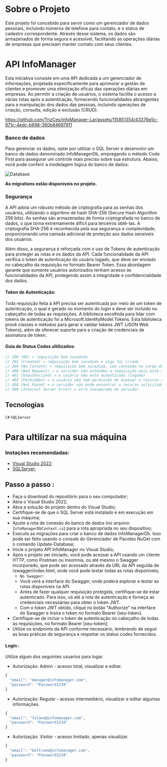 # Sobre o Projeto


Este projeto foi concebido para servir como um gerenciador de dados pessoais, incluindo números de telefone para contato, e o status de cadastro correspondente. Através desse sistema, os dados são armazenados de forma segura e acessível, facilitando as operações diárias de empresas que precisam manter contato com seus clientes.

# API InfoManager

Esta iniciativa consiste em uma API dedicada a um gerenciador de informações, projetada especificamente para aprimorar a gestão de clientes e promover uma otimização eficaz das operações diárias em empresas. Ao permitir a criação de usuários, o sistema facilita o acesso a várias rotas após a autenticação, fornecendo funcionalidades abrangentes para a manipulação dos dados das pessoas, incluindo operações de criação, consulta, edição e exclusão (CRUD).


https://github.com/TrizCes/infoManager-Lar/assets/115851354/43376e5c-971c-4edc-b698-360b84697911


### Banco de dados

Para gerenciar os dados, optei por utilizar o SQL Server e desenvolvi um banco de dados denominado InfoManagerDb, empregando o método Code First para assegurar um controle mais preciso sobre sua estrutura. Abaixo, você pode conferir a modelagem lógica do banco de dados:

![Database](https://github.com/TrizCes/infoManager-Lar/assets/115851354/c81d1827-cea1-434d-b282-c2185f96c1eb)

**As migrations estão disponíveis no projeto.**

### Segurança

A API adota um robusto método de criptografia para as senhas dos usuários, utilizando o algoritmo de hash SHA-256 (Secure Hash Algorithm 256 bits). As senhas são armazenadas de forma criptografada no banco de dados, o que torna extremamente difícil para terceiros obtê-las. A criptografia SHA-256 é reconhecida pela sua segurança e complexidade, proporcionando uma camada adicional de proteção aos dados sensíveis dos usuários.

Além disso, a segurança é reforçada com o uso de Tokens de autenticação para proteger as rotas e os dados da API. Cada funcionalidade da API verifica o token de autenticação do usuário logado, que deve ser enviado no cabeçalho da requisição no formato Bearer Token. Essa abordagem garante que somente usuários autorizados tenham acesso às funcionalidades da API, protegendo assim a integridade e confidencialidade dos dados.

#### Token de Autenticação:

Toda requisição feita à API precisa ser autenticada por meio de um token de autenticação, o qual é gerado no momento do login e deve ser incluído no cabeçalho de todas as requisições. A biblioteca escolhida para lidar com tokens de autenticação foi a Microsoft.IdentityModel.Tokens. Esta biblioteca provê classes e métodos para gerar e validar tokens JWT (JSON Web Tokens), além de oferecer suporte para a criação de credenciais de assinatura de token.

#### Guia de Status Codes ultilizados:

```javascript
// 200 (OK) = requisição bem sucedida
// 201 (Created) = requisição bem sucedida e algo foi criado
// 204 (No Content) = requisição bem sucedida, sem conteúdo no corpo da resposta
// 400 (Bad Request) = o servidor não entendeu a requisição pois está com uma sintaxe/formato inválido
// 401 (Unauthorized) = o usuário não está autenticado (logado)
// 403 (Forbidden) = o usuário não tem permissão de acessar o recurso solicitado
// 404 (Not Found) = o servidor não pode encontrar o recurso solicitado
// 500 (Internal Server Error) = erro inesperado do servidor
```

## Tecnologias

`C#` `SQLServer`

# Para ultilizar na sua máquina

### Instações recomendadas:

- [Visual Studio 2022](https://visualstudio.microsoft.com/pt-br/);
- [SQLServer](https://www.microsoft.com/pt-br/sql-server/sql-server-downloads);

## Passo a passo :

- Faça o download do repositório para o seu computador;
- Abra o Visual Studio 2022;
- Abra a solução do projeto dentro do Visual Studio;
- Certifique-se de que o SQL Server está instalado e em execução em sua máquina;
- Ajuste a rota de conexão do banco de dados (no arquivo: `InfoManagerDbContext.cs`) para a rota apropriada no seu dispositivo;
- Execute as migrações para criar o banco de dados InfoManagerDb. Isso pode ser feito usando o console do Gerenciador de Pacotes NuGet com o comando Update-Database;
- Inicie o projeto API InfoManager no Visual Studio;
- Após o projeto ser iniciado, você pode acessar a API usando um cliente HTTP, como Postman ou Insomnia, ou até mesmo o Swagger incorporado, que pode ser acessado através da URL da API seguida de /swagger/index.html, onde você pode testar todas as rotas disponíveis;
    - `No Swagger`:
    - Você verá a interface do Swagger, onde poderá explorar e testar as rotas disponíveis na API.
    - Antes de fazer qualquer requisição protegida, certifique-se de estar autenticado. Para isso, vá até a rota de autenticação e forneça as credenciais necessárias para obter o token JWT.
    - Com o token JWT obtido, clique no botão "Authorize" na interface do Swagger e insira o token no formato Bearer {seu-token}.
- Certifique-se de incluir o token de autenticação no cabeçalho de todas as requisições, no formato Bearer [seu-token];
- Utilize os endpoints da API conforme necessário, lembrando de seguir as boas práticas de segurança e respeitar os status codes fornecidos.

#### Login :
Utilize algum dos seguintes usuarios para logar.

- Autorização: Admin - acesso total, visualizar e editar.
```javascript
{
  "email": "manager@infomanager.com",
  "password": "Password1234"
}
```

- Autorização: Regular - acesso intermediário, visualizar e editar algumas informações.
```javascript
{
  "email": "fulano@infomanager.com",
  "password": "Password1234"
}
```

- Autorização: Visitor - acesso limitado, apenas visualizar.
```javascript
{
  "email": "beltrano@infomanager.com",
  "password": "Password1234"
}
```
